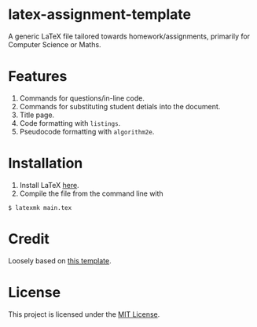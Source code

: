 # latex-assignment-template
A generic LaTeX file tailored towards homework/assignments, primarily for Computer Science or Maths.
# Features
1. Commands for questions/in-line code.
2. Commands for substituting student detials into the document.
3. Title page.
4. Code formatting with `listings`.
5. Pseudocode formatting with `algorithm2e`.
# Installation
1. Install LaTeX [here](https://latex-project.org/get/).
2. Compile the file from the command line with
```
$ latexmk main.tex
```
# Credit
Loosely based on [this template](https://github.com/jdavis/latex-homework-template).
# License
This project is licensed under the [MIT License](LICENSE).
